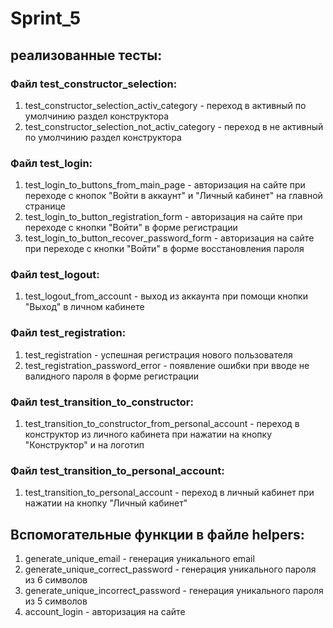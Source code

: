 # Sprint_5
## реализованные тесты:
### Файл test_constructor_selection:
1. test_constructor_selection_activ_category - переход в активный по умолчинию раздел конструктора
2. test_constructor_selection_not_activ_category - переход в не активный по умолчинию раздел конструктора
### Файл test_login:
1. test_login_to_buttons_from_main_page - авторизация на сайте при переходе с кнопок "Войти в аккаунт" и "Личный кабинет" на главной странице
2. test_login_to_button_registration_form - авторизация на сайте при переходе с кнопки "Войти" в форме регистрации
3. test_login_to_button_recover_password_form - авторизация на сайте при переходе с кнопки "Войти" в форме восстановления пароля
### Файл test_logout:
1. test_logout_from_account - выход из аккаунта при помощи кнопки "Выход" в личном кабинете
### Файл test_registration:
1. test_registration - успешная регистрация нового пользователя
2. test_registration_password_error - появление ошибки при вводе не валидного пароля в форме регистрации
### Файл test_transition_to_constructor:
1. test_transition_to_constructor_from_personal_account - переход в конструктор из личного кабинета при нажатии на кнопку "Конструктор" и на логотип
### Файл test_transition_to_personal_account:
1. test_transition_to_personal_account - переход в личный кабинет при нажатии на кнопку "Личный кабинет"
## Вспомогательные функции в файле helpers:
1. generate_unique_email - генерация уникального email 
2. generate_unique_correct_password - генерация уникального пароля из 6 символов
3. generate_unique_incorrect_password - генерация уникального пароля из 5 символов
4. account_login - авторизация на сайте